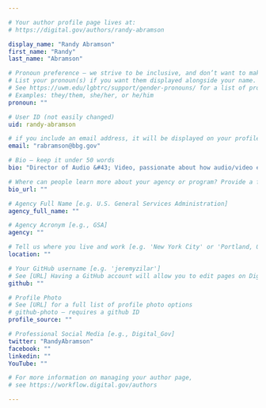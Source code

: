 ```yaml
---

# Your author profile page lives at:
# https://digital.gov/authors/randy-abramson

display_name: "Randy Abramson"
first_name: "Randy"
last_name: "Abramson"

# Pronoun preference — we strive to be inclusive, and don’t want to make assumptions on a person’s first name (be it a gender-neutral name, or is one more common in languages other than English). Learn more http://www.MyPronouns.org
# List your pronoun(s) if you want them displayed alongside your name. Leave it blank and we'll use just your name.
# See https://uwm.edu/lgbtrc/support/gender-pronouns/ for a list of pronouns
# Examples: they/them, she/her, or he/him
pronoun: ""

# User ID (not easily changed)
uid: randy-abramson

# if you include an email address, it will be displayed on your profile page
email: "rabramson@bbg.gov"

# Bio — keep it under 50 words
bio: "Director of Audio &#43; Video, passionate about how audio/video experiences evolve on social/mobile platforms. Formerly from @Discovery, @Newsweek, @njdotcom."

# Where can people learn more about your agency or program? Provide a full URL [e.g. 'https://www.example.gov/']
bio_url: ""

# Agency Full Name [e.g. U.S. General Services Administration]
agency_full_name: ""

# Agency Acronym [e.g., GSA]
agency: ""

# Tell us where you live and work [e.g. 'New York City' or 'Portland, OR']
location: ""

# Your GitHub username [e.g. 'jeremyzilar']
# See [URL] Having a GitHub account will allow you to edit pages on DigitalGov. The image used in your GitHub account can also be used to populate your digital.gov profile photo.
github: ""

# Profile Photo
# See [URL] for a full list of profile photo options
# github-photo — requires a github ID
profile_source: ""

# Professional Social Media [e.g., Digital_Gov]
twitter: "RandyAbramson"
facebook: ""
linkedin: ""
YouTube: ""

# For more information on managing your author page,
# see https://workflow.digital.gov/authors

---
```

